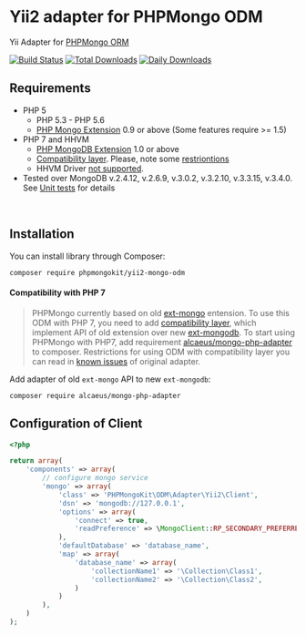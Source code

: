 # Yii2 adapter for PHPMongo ODM

Yii Adapter for [PHPMongo ORM](https://github.com/sokil/php-mongo)

[![Build Status](https://travis-ci.org/PHPMongoKit/yii2-mongo-odm.png?branch=master&2)](https://travis-ci.org/PHPMongoKit/yii2-mongo-odm)
[![Total Downloads](http://img.shields.io/packagist/dt/phpmongokit/yii2-mongo-odm.svg)](https://packagist.org/packages/phpmongokit/yii2-mongo-odm)
[![Daily Downloads](https://poser.pugx.org/phpmongokit/yii2-mongo-odm/d/daily)](https://packagist.org/packages/phpmongokit/yii2-mongo-odm/stats)

Requirements
------------

* PHP 5
  * PHP 5.3 - PHP 5.6
  * [PHP Mongo Extension](https://pecl.php.net/package/mongo) 0.9 or above (Some features require >= 1.5)
* PHP 7 and HHVM
  * [PHP MongoDB Extension](https://pecl.php.net/package/mongodb) 1.0 or above
  * [Compatibility layer](https://github.com/alcaeus/mongo-php-adapter). Please, note some [restriontions](#compatibility-with-php-7)
  * HHVM Driver [not supported](https://derickrethans.nl/mongodb-hhvm.html).
* Tested over MongoDB v.2.4.12, v.2.6.9, v.3.0.2, v.3.2.10, v.3.3.15, v.3.4.0. See [Unit tests](#unit-tests) for details
<br/>

Installation
------------

You can install library through Composer:
```
composer require phpmongokit/yii2-mongo-odm
```

#### Compatibility with PHP 7

> PHPMongo currently based on old [ext-mongo](https://pecl.php.net/package/mongo) entension.
> To use this ODM with PHP 7, you need to add [compatibility layer](https://github.com/alcaeus/mongo-php-adapter), which implement API of old extension over new [ext-mongodb](https://pecl.php.net/package/mongodb).
> To start using PHPMongo with PHP7, add requirement [alcaeus/mongo-php-adapter](https://github.com/alcaeus/mongo-php-adapter) to composer.
> Restrictions for using ODM with compatibility layer you can read in [known issues](https://github.com/alcaeus/mongo-php-adapter#known-issues) of original adapter.

Add adapter of old `ext-mongo` API to new `ext-mongodb`:
```
composer require alcaeus/mongo-php-adapter
```

Configuration of Client
-----------------------

```php
<?php

return array(
    'components' => array(
        // configure mongo service
        'mongo' => array(
            'class' => 'PHPMongoKit\ODM\Adapter\Yii2\Client',
            'dsn' => 'mongodb://127.0.0.1',
            'options' => array(
                'connect' => true,
                'readPreference' => \MongoClient::RP_SECONDARY_PREFERRED,
            ),
            'defaultDatabase' => 'database_name',
            'map' => array(
                'database_name' => array(
                    'collectionName1' => '\Collection\Class1',
                    'collectionName2' => '\Collection\Class2',
                )
            )
        ),
    )
);
```

